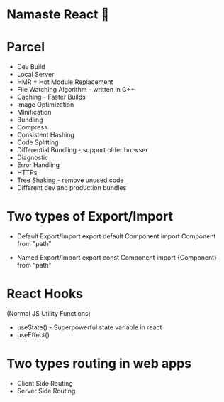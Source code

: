 # Namaste React 🚀

# Parcel

- Dev Build
- Local Server
- HMR = Hot Module Replacement
- File Watching Algorithm - written in C++
- Caching - Faster Builds
- Image Optimization
- Minification
- Bundling
- Compress
- Consistent Hashing
- Code Splitting
- Differential Bundling - support older browser
- Diagnostic
- Error Handling
- HTTPs
- Tree Shaking - remove unused code
- Different dev and production bundles

# Two types of Export/Import

- Default Export/Import
  export default Component
  import Component from "path"

- Named Export/Import
  export const Component
  import {Component} from "path"

# React Hooks

(Normal JS Utility Functions)

- useState() - Superpowerful state variable in react
- useEffect()

# Two types routing in web apps

- Client Side Routing
- Server Side Routing
